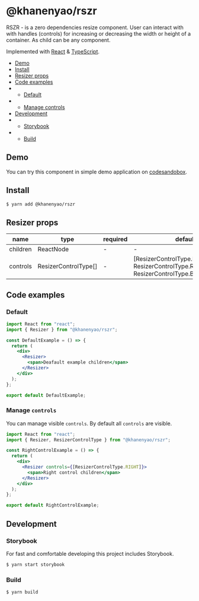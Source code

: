 # @khanenyao/rszr

RSZR - is a zero dependencies resize component. User can interact with with handles (controls) for increasing or decreasing the width or height of a container. As child can be any component.

Implemented with [React](https://reactjs.org) & [TypeScript](https://www.typescriptlang.org).

- [Demo](#demo)
- [Install](#install)
- [Resizer props](#resizer-props)
- [Code examples](#code-examples)
- - [Default](#default)
- - [Manage controls](#manage-controls)
- [Development](#development)
- - [Storybook](#storybook)
- - [Build](#build)

## Demo

You can try this component in simple demo application on [codesandobox](https://google.com).

## Install

```bash
$ yarn add @khanenyao/rszr
```

## Resizer props

| name     | type                 | required | default                                                                                |
| -------- | -------------------- | -------- | -------------------------------------------------------------------------------------- |
| children | ReactNode            | -        | -                                                                                      |
| controls | ResizerControlType[] | -        | [ResizerControlType.RIGHT, ResizerControlType.RIGHT_BOTTOM, ResizerControlType.BOTTOM] |

## Code examples

### Default

```jsx
import React from "react";
import { Resizer } from "@khanenyao/rszr";

const DefaultExample = () => {
  return (
    <div>
      <Resizer>
        <span>Deafault example children</span>
      </Resizer>
    </div>
  );
};

export default DefaultExample;
```

### Manage `controls`

You can manage visible `controls`. By default all `controls` are visible.

```jsx
import React from "react";
import { Resizer, ResizerControlType } from "@khanenyao/rszr";

const RightControlExample = () => {
  return (
    <div>
      <Resizer controls={[ResizerControlType.RIGHT]}>
        <span>Right control children</span>
      </Resizer>
    </div>
  );
};

export default RightControlExample;
```

## Development

### Storybook

For fast and comfortable developing this project includes Storybook.

```bash
$ yarn start storybook
```

### Build

```bash
$ yarn build
```
